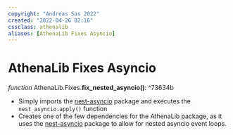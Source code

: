 ```yaml
---
copyright: "Andreas Sas 2022"
created: "2022-04-26 02:16"
cssclass: athenalib
aliases: [AthenaLib Fixes Asyncio]
---
```

# AthenaLib Fixes Asyncio
*function* AthenaLib.Fixes.**fix_nested_asyncio()**:  ^73634b
- Simply imports the [nest-asyncio](https://github.com/erdewit/nest_asyncio) package and executes the `nest_asyncio.apply()` function
- Creates one of the few dependencies for the AthenaLib package, as it uses the [nest-asyncio](https://github.com/erdewit/nest_asyncio) package to allow for nested asyncio event loops.